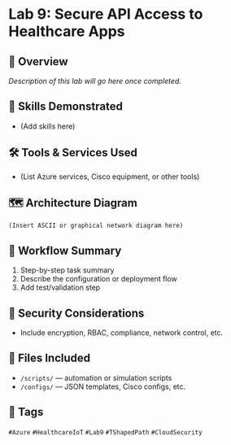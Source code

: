 # Lab 9: Secure API Access to Healthcare Apps

## 📌 Overview
_Description of this lab will go here once completed._

## 🧠 Skills Demonstrated
- (Add skills here)

## 🛠️ Tools & Services Used
- (List Azure services, Cisco equipment, or other tools)

## 🗺️ Architecture Diagram
```
(Insert ASCII or graphical network diagram here)
```

## 🔄 Workflow Summary
1. Step-by-step task summary
2. Describe the configuration or deployment flow
3. Add test/validation step

## 🔐 Security Considerations
- Include encryption, RBAC, compliance, network control, etc.

## 📂 Files Included
- `/scripts/` — automation or simulation scripts
- `/configs/` — JSON templates, Cisco configs, etc.

## 📎 Tags
`#Azure` `#HealthcareIoT` `#Lab9` `#TShapedPath` `#CloudSecurity`
